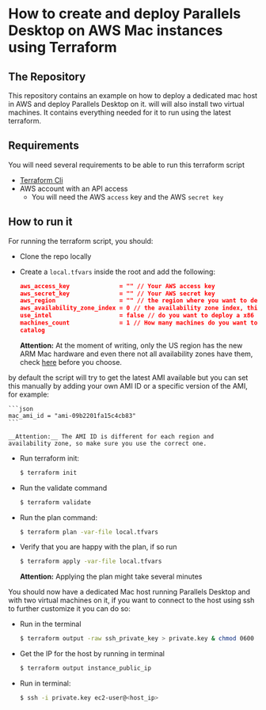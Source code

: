 # How to create and deploy Parallels Desktop on AWS Mac instances using Terraform

## The Repository

This repository contains an example on how to deploy a dedicated mac host in AWS and deploy Parallels Desktop on it. will will also install two virtual machines.
It contains everything needed for it to run using the latest terraform.

## Requirements

You will need several requirements to be able to run this terraform script

* [Terraform Cli](https://developer.hashicorp.com/terraform/downloads)
* AWS account with an API access
  * You will need the AWS ```access``` key and the AWS ```secret key```

## How to run it

For running the terraform script, you should:

* Clone the repo locally
* Create a ```local.tfvars``` inside the root and add the following:

    ```json
    aws_access_key              = "" // Your AWS access key
    aws_secret_key              = "" // Your AWS secret key
    aws_region                  = "" // the region where you want to deploy, ex: us-east-2
    aws_availability_zone_index = 0 // the availability zone index, this is normally 0
    use_intel                   = false // do you want to deploy a x86 mac or a ARM one
    machines_count              = 1 // How many machines do you want to deploy
    catalog
    ```


    __Attention:__ At the moment of writing, only the US region has the new ARM Mac hardware and even there not all availability zones have them, check [here](https://aws.amazon.com/ec2/instance-types/mac/) before you choose.

by default the script will try to get the latest AMI available but you can set this manually by adding your own AMI ID or a specific version of the AMI, for example:

    ```json
    mac_ami_id = "ami-09b2201fa15c4cb83"
    ```

    __Attention:__ The AMI ID is different for each region and availability zone, so make sure you use the correct one.
    
* Run terraform init:
  
  ```bash
  $ terraform init
  ```

* Run the validate command

  ```bash
  $ terraform validate
  ```

* Run the plan command:

  ```bash
  $ terraform plan -var-file local.tfvars
  ```

* Verify that you are happy with the plan, if so run

  ```bash
  $ terraform apply -var-file local.tfvars
  ```

  __Attention:__ Applying the plan might take several minutes

You should now have a dedicated Mac host running Parallels Desktop and with two virtual machines on it, if you want to connect to the host using ssh to further customize it you can do so:

* Run in the terminal

  ```bash
  $ terraform output -raw ssh_private_key > private.key & chmod 0600 private.key
  ```

* Get the IP for the host by running in terminal

  ```bash
  $ terraform output instance_public_ip
  ```

* Run in terminal:

  ```bash
  $ ssh -i private.key ec2-user@<host_ip>
  ```
